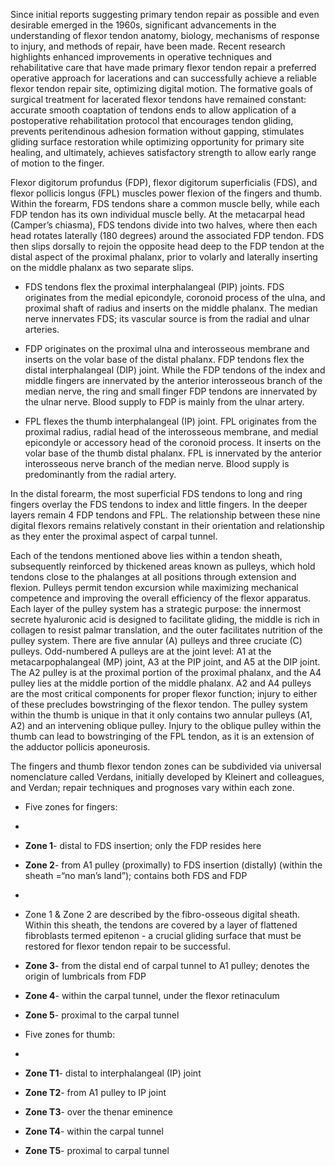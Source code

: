 Since initial reports suggesting primary tendon repair as possible and even desirable emerged in the 1960s, significant advancements in the understanding of flexor tendon anatomy, biology, mechanisms of response to injury, and methods of repair, have been made. Recent research highlights enhanced improvements in operative techniques and rehabilitative care that have made primary flexor tendon repair a preferred operative approach for lacerations and can successfully achieve a reliable flexor tendon repair site, optimizing digital motion. The formative goals of surgical treatment for lacerated flexor tendons have remained constant: accurate smooth coaptation of tendons ends to allow application of a postoperative rehabilitation protocol that encourages tendon gliding, prevents peritendinous adhesion formation without gapping, stimulates gliding surface restoration while optimizing opportunity for primary site healing, and ultimately, achieves satisfactory strength to allow early range of motion to the finger.

Flexor digitorum profundus (FDP), flexor digitorum superficialis (FDS), and flexor pollicis longus (FPL) muscles power flexion of the fingers and thumb. Within the forearm, FDS tendons share a common muscle belly, while each FDP tendon has its own individual muscle belly. At the metacarpal head (Camper’s chiasma), FDS tendons divide into two halves, where then each head rotates laterally (180 degrees) around the associated FDP tendon. FDS then slips dorsally to rejoin the opposite head deep to the FDP tendon at the distal aspect of the proximal phalanx, prior to volarly and laterally inserting on the middle phalanx as two separate slips.

- FDS tendons flex the proximal interphalangeal (PIP) joints. FDS originates from the medial epicondyle, coronoid process of the ulna, and proximal shaft of radius and inserts on the middle phalanx. The median nerve innervates FDS; its vascular source is from the radial and ulnar arteries.

- FDP originates on the proximal ulna and interosseous membrane and inserts on the volar base of the distal phalanx. FDP tendons flex the distal interphalangeal (DIP) joint. While the FDP tendons of the index and middle fingers are innervated by the anterior interosseous branch of the median nerve, the ring and small finger FDP tendons are innervated by the ulnar nerve. Blood supply to FDP is mainly from the ulnar artery.

- FPL flexes the thumb interphalangeal (IP) joint. FPL originates from the proximal radius, radial head of the interosseous membrane, and medial epicondyle or accessory head of the coronoid process. It inserts on the volar base of the thumb distal phalanx. FPL is innervated by the anterior interosseous nerve branch of the median nerve. Blood supply is predominantly from the radial artery.

In the distal forearm, the most superficial FDS tendons to long and ring fingers overlay the FDS tendons to index and little fingers. In the deeper layers remain 4 FDP tendons and FPL. The relationship between these nine digital flexors remains relatively constant in their orientation and relationship as they enter the proximal aspect of carpal tunnel.

Each of the tendons mentioned above lies within a tendon sheath, subsequently reinforced by thickened areas known as pulleys, which hold tendons close to the phalanges at all positions through extension and flexion. Pulleys permit tendon excursion while maximizing mechanical competence and improving the overall efficiency of the flexor apparatus. Each layer of the pulley system has a strategic purpose: the innermost secrete hyaluronic acid is designed to facilitate gliding, the middle is rich in collagen to resist palmar translation, and the outer facilitates nutrition of the pulley system. There are five annular (A) pulleys and three cruciate (C) pulleys. Odd-numbered A pulleys are at the joint level: A1 at the metacarpophalangeal (MP) joint, A3 at the PIP joint, and A5 at the DIP joint. The A2 pulley is at the proximal portion of the proximal phalanx, and the A4 pulley lies at the middle portion of the middle phalanx. A2 and A4 pulleys are the most critical components for proper flexor function; injury to either of these precludes bowstringing of the flexor tendon. The pulley system within the thumb is unique in that it only contains two annular pulleys (A1, A2) and an intervening oblique pulley. Injury to the oblique pulley within the thumb can lead to bowstringing of the FPL tendon, as it is an extension of the adductor pollicis aponeurosis.

The fingers and thumb flexor tendon zones can be subdivided via universal nomenclature called Verdans, initially developed by Kleinert and colleagues, and Verdan; repair techniques and prognoses vary within each zone.

- Five zones for fingers:

- 
              
- **Zone 1**- distal to FDS insertion; only the FDP resides here
              
              
- **Zone 2**- from A1 pulley (proximally) to FDS insertion (distally) (within the sheath =“no man’s land”); contains both FDS and FDP
              
              
- 
                  
- Zone 1 & Zone 2 are described by the fibro-osseous digital sheath. Within this sheath, the tendons are covered by a layer of flattened fibroblasts termed epitenon - a crucial gliding surface that must be restored for flexor tendon repair to be successful.
                  
                

              
              
- **Zone 3**- from the distal end of carpal tunnel to A1 pulley; denotes the origin of lumbricals from FDP
              
              
- **Zone 4**- within the carpal tunnel, under the flexor retinaculum
              
              
- **Zone 5**- proximal to the carpal tunnel

- Five zones for thumb:

- 
              
- **Zone T1**- distal to interphalangeal (IP) joint
              
              
- **Zone T2**- from A1 pulley to IP joint
              
              
- **Zone T3**- over the thenar eminence
              
              
- **Zone T4**- within the carpal tunnel
              
              
- **Zone T5**- proximal to carpal tunnel